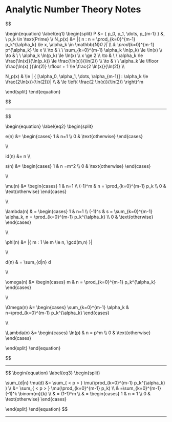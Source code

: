 Analytic Number Theory Notes
===

$$

\begin{equation} \label{eq1}
\begin{split}
P &= \{ p_0, p_1, \dots, p_{m-1} \} &, \ p_k \in \text{Prime} \\\\
N_p(x) &= |\{ n : n = \prod_{k=0}^{m-1} p_k^{\alpha_k} \le x, \alpha_k \in \mathbb{N}_0 \}| \\\\
& \prod_{k=0}^{m-1} p^{\alpha_k} \le x \\\\
\to & \ \ \sum_{k=0}^{m-1} \alpha_k \ln(p_k) \le \ln(x) \\\\
\to & \ \  \alpha_k \ln(p_k) \le \ln(x) \\\\
x \ge 2 \\\\
\to & \ \ \alpha_k \le \frac{\ln(x)}{\ln(p_k)} \le \frac{\ln(x)}{\ln(2)} \\\\
\to & \ \  \alpha_k \le \lfloor \frac{\ln(x) }{\ln(2)} \rfloor + 1 \le \frac{2 \ln(x)}{\ln(2)} \\\\

N_p(x) & \le | \{ [\alpha_0, \alpha_1, \dots, \alpha_{m-1}] : \alpha_k \le \frac{2\ln(x)}{\ln(2)}\}| \\\\
 & \le \left( \frac{2 \ln(x)}{\ln(2)} \right)^m 

\end{split}
\end{equation}

$$

---

$$

\begin{equation} \label{eq2}
\begin{split}

e(n) &=
\begin{cases}
1 & n=1 \\\\
0 & \text{otherwise}
\end{cases}

\\\\

id(n) &= n \\\\

s(n) &= \begin{cases}
1 & n =m^2 \\\\
0 & \text{otherwise}
\end{cases}

\\\\

\mu(n) &= \begin{cases}
1 & n=1 \\\\
(-1)^m & n = \prod_{k=0}^{m-1} p_k \\\\
0 & \text{otherwise}
\end{cases}

\\\\

\lambda(n) & = \begin{cases}
1 & n=1 \\\\
(-1)^s & s = \sum_{k=0}^{m-1} \alpha_k, n = \prod_{k=0}^{m-1} p_k^{\alpha_k} \\\\
0 & \text{otherwise}
\end{cases}

\\\\

\phi(n) &= |\{ m : 1 \le m \le n,  \gcd(m,n) \}|

\\\\

d(n) & = \sum_{d|n} d

\\\\

\omega(n) &= \begin{cases}
m & n = \prod_{k=0}^{m-1} p_k^{\alpha_k}
\end{cases}

\\\\

\Omega(n) &= \begin{cases}
\sum_{k=0}^{m-1} \alpha_k & n=\prod_{k=0}^{m-1} p_k^{\alpha_k}
\end{cases}

\\\\

\Lambda(n) &= \begin{cases}
\ln(p) & n = p^m \\\\
0 & \text{otherwise}
\end{cases}

\end{split}
\end{equation}

$$

---

$$
\begin{equation} \label{eq3}
\begin{split}

\sum_{d|n} \mu(d) &= \sum_{ < p > } \mu(\prod_{k=0}^{m-1} p_k^{\alpha_k} ) \\\\
 &= \sum_{ < p > } \mu(\prod_{k=0}^{m-1} p_k) \\\\
 & =\sum_{k=0}^{m-1} (-1)^k \binom{m}{k} \\\\
 & = (1-1)^m \\\\
 & = \begin{cases}
1 & n = 1 \\\\
0 & \text{otherwise}
\end{cases}

\end{split}
\end{equation}
$$

---


